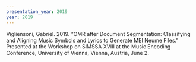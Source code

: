 ```yaml
---
presentation_year: 2019
year: 2019
---
```


Vigliensoni, Gabriel. 2019. “OMR after Document Segmentation: Classifying and Aligning Music Symbols and Lyrics to Generate MEI Neume Files.” Presented at the Workshop on SIMSSA XVIII at the Music Encoding Conference, University of Vienna, Vienna, Austria, June 2.